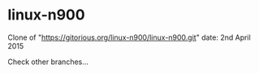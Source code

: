 # linux-n900
Clone of "https://gitorious.org/linux-n900/linux-n900.git" date: 2nd April 2015

Check other branches...
